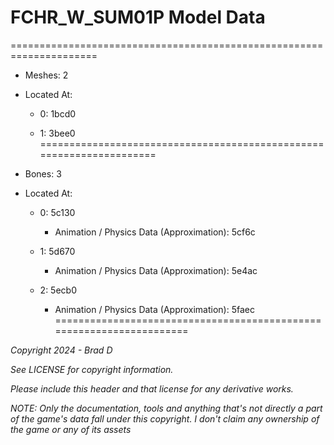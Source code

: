# FCHR_W_SUM01P Model Data
=====================================================================

* Meshes: 2

* Located At:

  * 0: 1bcd0

  * 1: 3bee0
=====================================================================

* Bones: 3

* Located At:

  * 0: 5c130

    * Animation / Physics Data (Approximation): 5cf6c

  * 1: 5d670

    * Animation / Physics Data (Approximation): 5e4ac

  * 2: 5ecb0

    * Animation / Physics Data (Approximation): 5faec
=====================================================================

*Copyright 2024 - Brad D*

*See LICENSE for copyright information.*

*Please include this header and that license for any derivative works.*

*NOTE: Only the documentation, tools and anything that's not directly a part of the game's data fall under this copyright. I don't claim any ownership of the game or any of its assets*
